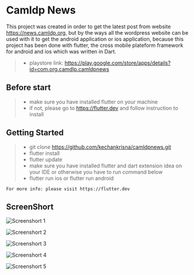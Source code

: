 # Camldp News

This project was created in order to get the latest post from website https://news.camldp.org, but by the ways all the wordpress website can be used with it to get the android application or ios application, because this project has been done with flutter, the cross mobile plateform framework for android and ios which was written in Dart.

> - playstore link: https://play.google.com/store/apps/details?id=com.org.camdlp.camldpnews

## Before start

> - make sure you have installed flutter on your machine
> - if not, please go to https://flutter.dev and follow instruction to install

## Getting Started

> - git clone https://github.com/kechankrisna/camldpnews.git
> - flutter install 
> - flutter update 
> - make sure you have installed flutter and dart extension idea on your IDE or otherwise you have to run command below
> - flutter run ios or flutter run android

    For more info: please visit https://flutter.dev

## ScreenShort

![Screenshort 1](https://raw.githubusercontent.com/kechankrisna/camldpnews/master/screens/screenshort1.png)

![Screenshort 2](https://raw.githubusercontent.com/kechankrisna/camldpnews/master/screens/screenshort2.png)

![Screenshort 3](https://raw.githubusercontent.com/kechankrisna/camldpnews/master/screens/screenshort3.png)

![Screenshort 4](https://raw.githubusercontent.com/kechankrisna/camldpnews/master/screens/screenshort4.png)

![Screenshort 5](https://raw.githubusercontent.com/kechankrisna/camldpnews/master/screens/screenshort5.png)